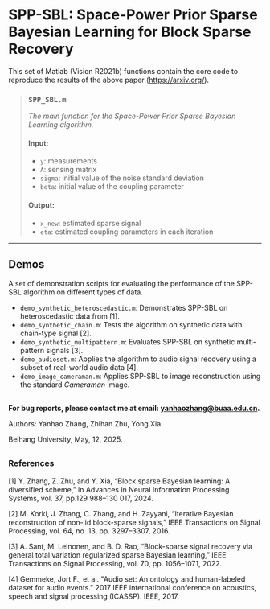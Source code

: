 # SPP-SBL: Space-Power Prior Sparse Bayesian Learning for Block Sparse Recovery
This set of Matlab (Vision R2021b) functions contain the core code to reproduce the results of the above paper (https://arxiv.org/).



> ### `SPP_SBL.m`  
>*The main function for the Space-Power Prior Sparse Bayesian Learning algorithm.*
>#### Input:
>- `y`: measurements  
>- `A`: sensing matrix  
>- `sigma`: initial value of the noise standard deviation  
>- `beta`: initial value of the coupling parameter
>#### Output:
>- `x_new`: estimated sparse signal  
>- `eta`: estimated coupling parameters in each iteration  

---

## Demos

A set of demonstration scripts for evaluating the performance of the SPP-SBL algorithm on different types of data.

- `demo_synthetic_heteroscedastic.m`: Demonstrates SPP-SBL on heteroscedastic data from [1].
- `demo_synthetic_chain.m`: Tests the algorithm on synthetic data with chain-type signal [2].
- `demo_synthetic_multipattern.m`: Evaluates SPP-SBL on synthetic multi-pattern signals [3].
- `demo_audioset.m`: Applies the algorithm to audio signal recovery using a subset of real-world audio data [4].
- `demo_image_cameraman.m`: Applies SPP-SBL to image reconstruction using the standard *Cameraman* image.





##

**For bug reports, please contact me at email: yanhaozhang@buaa.edu.cn.**


Authors: Yanhao Zhang, Zhihan Zhu, Yong Xia.

Beihang University,  May, 12, 2025.

##

### References
[1] Y. Zhang, Z. Zhu, and Y. Xia, “Block sparse Bayesian learning: A diversified scheme,” in Advances in Neural Information Processing Systems, vol. 37, pp.129 988–130 017, 2024.

[2] M. Korki, J. Zhang, C. Zhang, and H. Zayyani, “Iterative Bayesian reconstruction of non-iid block-sparse signals,” IEEE Transactions on Signal Processing, vol. 64, no. 13, pp. 3297–3307, 2016.

[3] A. Sant, M. Leinonen, and B. D. Rao, “Block-sparse signal recovery via general total variation regularized sparse Bayesian learning,” IEEE Transactions on Signal Processing, vol. 70, pp. 1056–1071, 2022.

[4] Gemmeke, Jort F., et al. "Audio set: An ontology and human-labeled dataset for audio events." 2017 IEEE international conference on acoustics, speech and signal processing (ICASSP). IEEE, 2017.


